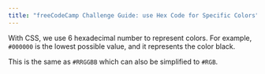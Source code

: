 ```yaml
---
title: "freeCodeCamp Challenge Guide: use Hex Code for Specific Colors"
---
```


With CSS, we use 6 hexadecimal number to represent colors. For example, `#000000` is the lowest possible value, and it represents the color black.

This is the same as `#RRGGBB` which can also be simplified to `#RGB`.
